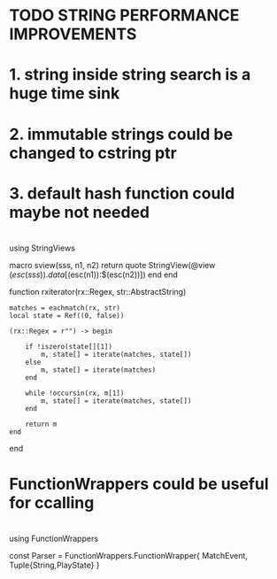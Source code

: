 
# TODO STRING PERFORMANCE IMPROVEMENTS
# 1. string inside string search is a huge time sink
# 2. immutable strings could be changed to cstring ptr
# 3. default hash function could maybe not needed
#

using StringViews

macro sview(sss, n1, n2)
    return quote
        StringView(@view $(esc(sss)).data[$(esc(n1)):$(esc(n2))])
    end
end

function rxiterator(rx::Regex, str::AbstractString)

    matches = eachmatch(rx, str)
    local state = Ref((0, false))

    (rx::Regex = r"") -> begin

        if !iszero(state[][1])
            m, state[] = iterate(matches, state[])
        else
            m, state[] = iterate(matches)
        end

        while !occursin(rx, m[1])
            m, state[] = iterate(matches, state[])
        end

        return m
    end
end


# FunctionWrappers could be useful for ccalling
#

using FunctionWrappers

const Parser = FunctionWrappers.FunctionWrapper{
    MatchEvent, Tuple{String,PlayState}
}
